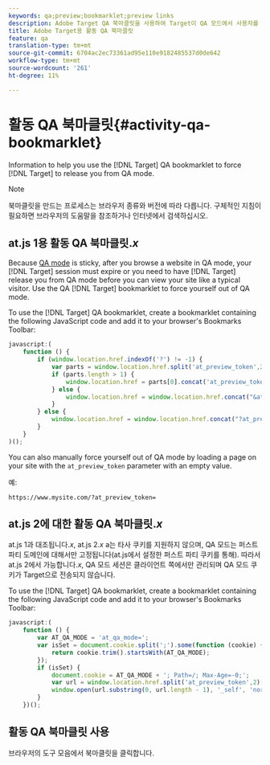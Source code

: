 ```yaml
---
keywords: qa;preview;bookmarklet;preview links
description: Adobe Target QA 북마클릿을 사용하여 Target이 QA 모드에서 사용자를 릴리스하도록 하는 데 도움이 되는 정보입니다.
title: Adobe Target용 활동 QA 북마클릿
feature: qa
translation-type: tm+mt
source-git-commit: 6704ac2ec73361ad95e110e9182485537d0de642
workflow-type: tm+mt
source-wordcount: '261'
ht-degree: 11%

---
```



# 활동 QA 북마클릿{#activity-qa-bookmarklet}

Information to help you use the [!DNL Target] QA bookmarklet to force [!DNL Target] to release you from QA mode.

>[!NOTE]
>
>북마클릿을 만드는 프로세스는 브라우저 종류와 버전에 따라 다릅니다. 구체적인 지침이 필요하면 브라우저의 도움말을 참조하거나 인터넷에서 검색하십시오.

## at.js 1용 활동 QA 북마클릿.*x*

Because [QA mode](/help/c-activities/c-activity-qa/activity-qa.md) is sticky, after you browse a website in QA mode, your [!DNL Target] session must expire or you need to have [!DNL Target] release you from QA mode before you can view your site like a typical visitor. Use the QA [!DNL Target] bookmarklet to force yourself out of QA mode.

To use the [!DNL Target] QA bookmarklet, create a bookmarklet containing the following JavaScript code and add it to your browser&#39;s Bookmarks Toolbar:

```javascript
javascript:(
    function () {
        if (window.location.href.indexOf('?') != -1) {
            var parts = window.location.href.split('at_preview_token',2);
            if (parts.length > 1) {
                window.location.href = parts[0].concat('at_preview_token=');
            } else {
                window.location.href = window.location.href.concat("&at_preview_token=")
            }
        } else {
            window.location.href = window.location.href.concat("?at_preview_token=")
        }
    }
)();
```

You can also manually force yourself out of QA mode by loading a page on your site with the `at_preview_token` parameter with an empty value.

예:

`https://www.mysite.com/?at_preview_token=`

## at.js 2에 대한 활동 QA 북마클릿.*x*

at.js 1과 대조됩니다.*x*, at.js 2.*x* a는 타사 쿠키를 지원하지 않으며, QA 모드는 퍼스트 파티 도메인에 대해서만 고정됩니다(at.js에서 설정한 퍼스트 파티 쿠키를 통해). 따라서 at.js 2에서 가능합니다.*x*, QA 모드 세션은 클라이언트 쪽에서만 관리되며 QA 모드 쿠키가 Target으로 전송되지 않습니다.

To use the [!DNL Target] QA bookmarklet, create a bookmarklet containing the following JavaScript code and add it to your browser&#39;s Bookmarks Toolbar:

```javascript
javascript:(
    function () {
        var AT_QA_MODE = 'at_qa_mode=';
        var isSet = document.cookie.split(';').some(function (cookie) {
            return cookie.trim().startsWith(AT_QA_MODE);
        });
        if (isSet) {
            document.cookie = AT_QA_MODE + '; Path=/; Max-Age=-0;';
            var url = window.location.href.split('at_preview_token',2)[0];
            window.open(url.substring(0, url.length - 1), '_self', 'noreferrer');
        }
    })();
```

## 활동 QA 북마클릿 사용

브라우저의 도구 모음에서 북마클릿을 클릭합니다.

